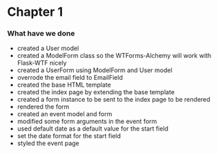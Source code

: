 # Chapter 1

### What have we done

* created a User model
* created a ModelForm class so the WTForms-Alchemy will work with Flask-WTF nicely
* created a UserForm using ModelForm and User model
* overrode the email field to EmailField
* created the base HTML template
* created the index page by extending the base template
* created a form instance to be sent to the index page to be rendered
* rendered the form
* created an event model and form
* modified some form arguments in the event form
* used default date as a default value for the start field
* set the date format for the start field
* styled the event page
